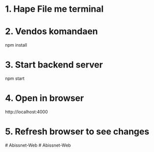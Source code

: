 # 1. Hape File me terminal

# 2. Vendos komandaen

npm install

# 3. Start backend server

npm start

# 4. Open in browser

http://localhost:4000

# 5. Refresh browser to see changes
#   A b i s s n e t - W e b  
 #   A b i s s n e t - W e b  
 